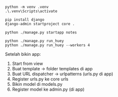 ```
python -m venv .venv
.\.venv\Scripts\activate
```

```
pip install django
django-admin startproject core .
```

```
python ./manage.py startapp notes
```

```
python ./manage.py run_huey
python ./manage.py run_huey --workers 4
```

Setelah bikin app:

1. Start from view
2. Buat template -> folder templates di app
3. Buat URL dispatcher -> urlpatterns (urls.py di app)
4. Register urls.py ke core urls
5. Bikin model di models.py
6. Register model ke admin.py (di app)
